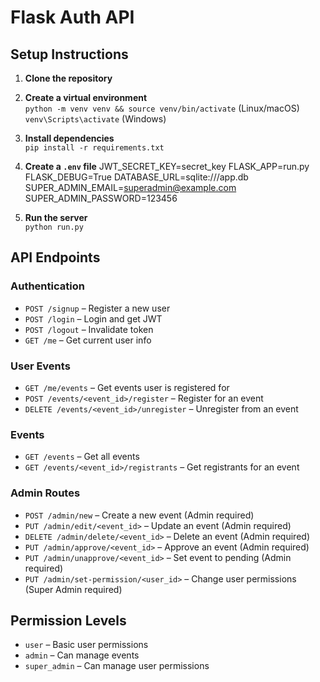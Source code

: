 # Flask Auth API

## Setup Instructions

1. **Clone the repository**
2. **Create a virtual environment**  
   `python -m venv venv && source venv/bin/activate` (Linux/macOS)  
   `venv\Scripts\activate` (Windows)

3. **Install dependencies**  
   `pip install -r requirements.txt`

4. **Create a `.env` file**
   JWT_SECRET_KEY=secret_key
   FLASK_APP=run.py
   FLASK_DEBUG=True
   DATABASE_URL=sqlite:///app.db
   SUPER_ADMIN_EMAIL=superadmin@example.com
   SUPER_ADMIN_PASSWORD=123456

5. **Run the server**  
   `python run.py`

## API Endpoints

### Authentication

- `POST /signup` – Register a new user
- `POST /login` – Login and get JWT
- `POST /logout` – Invalidate token
- `GET /me` – Get current user info

### User Events

- `GET /me/events` – Get events user is registered for
- `POST /events/<event_id>/register` – Register for an event
- `DELETE /events/<event_id>/unregister` – Unregister from an event

### Events

- `GET /events` – Get all events
- `GET /events/<event_id>/registrants` – Get registrants for an event

### Admin Routes

- `POST /admin/new` – Create a new event (Admin required)
- `PUT /admin/edit/<event_id>` – Update an event (Admin required)
- `DELETE /admin/delete/<event_id>` – Delete an event (Admin required)
- `PUT /admin/approve/<event_id>` – Approve an event (Admin required)
- `PUT /admin/unapprove/<event_id>` – Set event to pending (Admin required)
- `PUT /admin/set-permission/<user_id>` – Change user permissions (Super Admin required)

## Permission Levels

- `user` – Basic user permissions
- `admin` – Can manage events
- `super_admin` – Can manage user permissions
